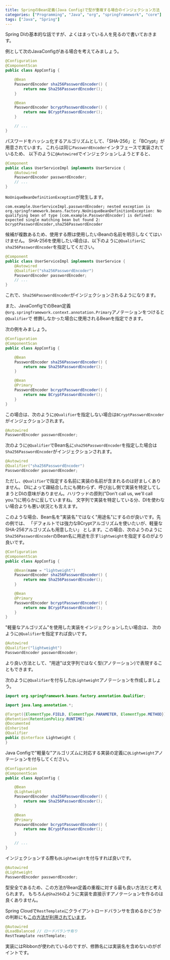 ```yaml
---
title: SpringのBean定義(Java Config)で型が重複する場合のインジェクション方法
categories: ["Programming", "Java", "org", "springframework", "core"]
tags: ["Java", "Spring"]
---
```


Spring DIの基本的な話ですが、よくはまっている人を見るので書いておきます。

例として次のJavaConfigがある場合を考えてみましょう。

``` java
@Configuration
@ComponentScan
public class AppConfig {

    @Bean
    PasswordEncoder sha256PasswordEncoder() {
        return new Sha256PasswordEncoder();
    }

    @Bean
    PasswordEncoder bcryptPasswordEncoder() {
        return new BCryptPasswordEncoder();
    }

    // ...
}
```

パスワードをハッシュ化するアルゴリズムとして、「SHA-256」と「BCrypt」が用意されています。 これらは同じ`PasswordEncoder`インタフェースで実装されているため、
以下のように`@Autowired`でインジェクションしようとすると、

``` java
@Component
public class UserServiceImpl implements UserService {
    @Autowired
    PasswordEncoder passwordEncoder;
    // ...
}
```

`NoUniqueBeanDefinitionException`が発生します。

``` console
com.example.UserServiceImpl.passwordEncoder; nested exception is org.springframework.beans.factory.NoUniqueBeanDefinitionException: No qualifying bean of type [com.example.PasswordEncoder] is defined: expected single matching bean but found 2: bcryptPasswordEncoder,sha256PasswordEncoder
```

候補が複数あるため、使用する際は使用したいBeanの名前を明示しなくてはいけません。 SHA-256を使用したい場合は、以下のように`@Qualifier`に`sha256PasswordEncoder`を指定してください。

``` java
@Component
public class UserServiceImpl implements UserService {
    @Autowired
    @Qualifier("sha256PasswordEncoder")
    PasswordEncoder passwordEncoder;
    // ...
}
```

これで、`Sha256PasswordEncoder`がインジェクションされるようになります。

また、JavaConfigでのBean定義`@org.springframework.context.annotation.Primary`アノテーションをつけると`@Qualifier`で 修飾しなかった場合に使用されるBeanを指定できます。

次の例をみましょう。

``` java
@Configuration
@ComponentScan
public class AppConfig {

    @Bean
    PasswordEncoder sha256PasswordEncoder() {
        return new Sha256PasswordEncoder();
    }

    @Bean
    @Primary
    PasswordEncoder bcryptPasswordEncoder() {
        return new BCryptPasswordEncoder();
    }
}
```

この場合は、次のように`@Qualifier`を指定しない場合は`BCryptPasswordEncoder`がインジェクションされます。

``` java
@Autowired
PasswordEncoder passwordEncoder;
```

次のように`@Qualifier`でBean名に`sha256PasswordEncoder`を指定した場合は`Sha256PasswordEncoder`がインジェクションされます。

``` java
@Autowired
@Qualifier("sha256PasswordEncoder")
PasswordEncoder passwordEncoder;
```

ただし、`@Qualifier`で指定する名前に実装の名前が含まれるのは好ましくありません。 DIによって疎結合したにも関わらず、呼び出し側で実装を特定してしまうとDIの意味がありません。ハリウッドの原則("Don't call us, we'll call you.")に明らかに反していますね。
文字列で実装を特定している分、DIを使わない場合よりも悪い状況とも言えます。


このような場合、Bean名を"実装名"ではなく"用途名"にするのが良いです。先の例では、 「デフォルトでは強力なBCryptアルゴリズムを使いたいが、軽量なSHA-256アルゴリズムも用意したい」 とします。この場合、次のようのように`Sha256PasswordEncoder`のBean名に用途を示す`lightweight`を指定するのがより良いです。

``` java
@Configuration
@ComponentScan
public class AppConfig {

    @Bean(name = "lightweight")
    PasswordEncoder sha256PasswordEncoder() {
        return new Sha256PasswordEncoder();
    }

    @Bean
    @Primary
    PasswordEncoder bcryptPasswordEncoder() {
        return new BCryptPasswordEncoder();
    }
}
```

"軽量なアルゴリズム"を使用した実装をインジェクションしたい場合は、 次のように`@Qualifier`を指定すれば良いです。

``` java
@Autowired
@Qualifier("lightweight")
PasswordEncoder passwordEncoder;
```

より良い方法として、"用途"は文字列ではなく型(アノテーション)で表現することもできます。

次のように`@Qualifier`を付与した`@Lightweight`アノテーションを作成しましょう。

``` java
import org.springframework.beans.factory.annotation.Qualifier;

import java.lang.annotation.*;

@Target({ElementType.FIELD, ElementType.PARAMETER, ElementType.METHOD})
@Retention(RetentionPolicy.RUNTIME)
@Documented
@Inherited
@Qualifier
public @interface Lightweight {
}
```

Java Configで"軽量な"アルゴリズムに対応する実装の定義に`@Lightweight`アノテーションを付与してください。

``` java
@Configuration
@ComponentScan
public class AppConfig {

    @Bean
    @Lightweight
    PasswordEncoder sha256PasswordEncoder() {
        return new Sha256PasswordEncoder();
    }

    @Bean
    @Primary
    PasswordEncoder bcryptPasswordEncoder() {
        return new BCryptPasswordEncoder();
    }

    // ...
}
```

インジェクションする際も`@Lightweight`を付与すれば良いです。

``` java
@Autowired
@Lightweight
PasswordEncoder passwordEncoder;
```

型安全であるため、この方法がBean定義の重複に対する最も良い方法だと考えられます。 もちろん`@Sha256`のように実装を直接示すアノテーションを作るのは良くありません。

Spring Cloudで`RestTemplate`にクライアントロードバランサを含めるかどうかの判断にも[この方法が利用されています](https://github.com/spring-cloud/spring-cloud-commons/blob/master/docs/src/main/asciidoc/spring-cloud-commons.adoc#spring-resttemplate-as-a-load-balancer-client)。

``` java
@Autowired
@LoadBalanced // ロードバランサ有り
RestTeamplate restTemplate;
```

実装にはRibbonが使われているのですが、修飾名には実装名を含めないのがポイントです。
